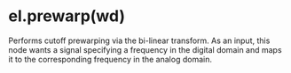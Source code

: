 # el.prewarp(wd)

Performs cutoff prewarping via the bi-linear transform. As an input, this node
wants a signal specifying a frequency in the digital domain and maps it to the
corresponding frequency in the analog domain.
